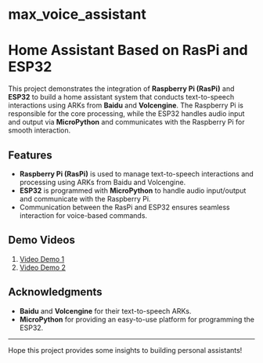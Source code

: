 # max_voice_assistant
# Home Assistant Based on RasPi and ESP32

This project demonstrates the integration of **Raspberry Pi (RasPi)** and **ESP32** to build a home assistant system that conducts text-to-speech interactions using ARKs from **Baidu** and **Volcengine**. The Raspberry Pi is responsible for the core processing, while the ESP32 handles audio input and output via **MicroPython** and communicates with the Raspberry Pi for smooth interaction.

## Features

- **Raspberry Pi (RasPi)** is used to manage text-to-speech interactions and processing using ARKs from Baidu and Volcengine.
- **ESP32** is programmed with **MicroPython** to handle audio input/output and communicate with the Raspberry Pi.
- Communication between the RasPi and ESP32 ensures seamless interaction for voice-based commands.

## Demo Videos

1. [Video Demo 1](https://drive.google.com/file/d/1WjQmF2AGGEIwiRlfU6obI82BktZXoJsd/view?usp=sharing)
3. [Video Demo 2](./vids/demo2.mp4)

## Acknowledgments

- **Baidu** and **Volcengine** for their text-to-speech ARKs.
- **MicroPython** for providing an easy-to-use platform for programming the ESP32.

---

Hope this project provides some insights to building personal assistants!
